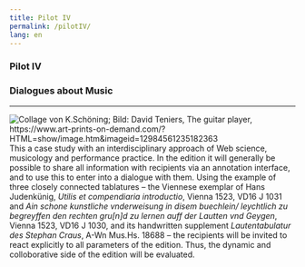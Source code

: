 ```yaml
---
title: Pilot IV
permalink: /pilotIV/
lang: en
---
```


### Pilot IV
### Dialogues about Music
___

![](/assets/img/Handy_coll_02.png "Collage von K.Schöning; Bild: David Teniers, The guitar player,
https://www.art-prints-on-demand.com/?HTML=show/image.htm&imageid=12984561235182363")
This a case study with an interdisciplinary approach of Web science, musicology and performance practice. In the edition it will generally be possible to share all information with recipients via an annotation interface, and to use this to enter into a dialogue with them. Using the example of three closely connected tablatures – the Viennese exemplar of
Hans Judenkünig, _Utilis et compendiaria introductio_, Vienna 1523, VD16 J 1031 and _Ain schone kunstliche vnderweisung in disem buechlein/ leychtlich zu begreyffen den rechten gru[n]d zu lernen auff der Lautten vnd Geygen_, Vienna 1523, VD16 J 1030,  and its handwritten supplement _Lautentabulatur des Stephan Craus_, A-Wn Mus.Hs. 18688 – the recipients will be invited to react explicitly to all parameters of the edition. Thus, the dynamic and colloborative side of the edition will be evaluated.
